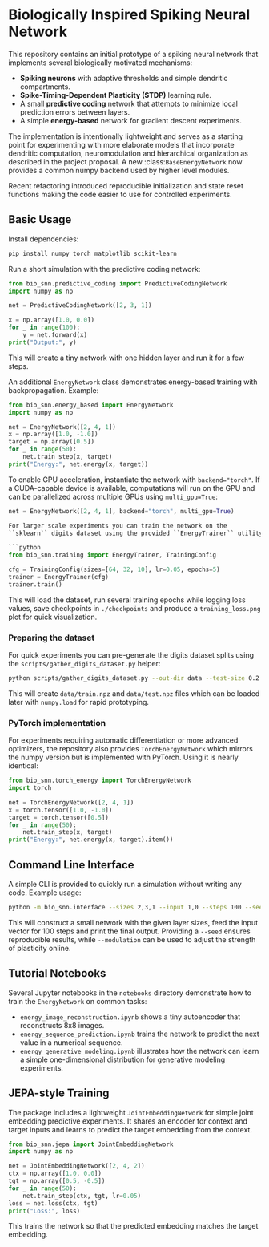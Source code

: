 # Biologically Inspired Spiking Neural Network

This repository contains an initial prototype of a spiking neural network that
implements several biologically motivated mechanisms:

- **Spiking neurons** with adaptive thresholds and simple dendritic
  compartments.
- **Spike-Timing-Dependent Plasticity (STDP)** learning rule.
- A small **predictive coding** network that attempts to minimize local
  prediction errors between layers.
- A simple **energy-based** network for gradient descent experiments.

The implementation is intentionally lightweight and serves as a starting point
for experimenting with more elaborate models that incorporate dendritic
computation, neuromodulation and hierarchical organization as described in the
project proposal. A new :class:`BaseEnergyNetwork` now provides a common
numpy backend used by higher level modules.

Recent refactoring introduced reproducible initialization and state reset
functions making the code easier to use for controlled experiments.

## Basic Usage

Install dependencies:

```bash
pip install numpy torch matplotlib scikit-learn
```

Run a short simulation with the predictive coding network:

```python
from bio_snn.predictive_coding import PredictiveCodingNetwork
import numpy as np

net = PredictiveCodingNetwork([2, 3, 1])

x = np.array([1.0, 0.0])
for _ in range(100):
    y = net.forward(x)
print("Output:", y)
```

This will create a tiny network with one hidden layer and run it for a few
steps.

An additional ``EnergyNetwork`` class demonstrates energy-based training with
backpropagation. Example:

```python
from bio_snn.energy_based import EnergyNetwork
import numpy as np

net = EnergyNetwork([2, 4, 1])
x = np.array([1.0, -1.0])
target = np.array([0.5])
for _ in range(50):
    net.train_step(x, target)
print("Energy:", net.energy(x, target))
```

To enable GPU acceleration, instantiate the network with ``backend="torch"``. If a
CUDA-capable device is available, computations will run on the GPU and can be
parallelized across multiple GPUs using ``multi_gpu=True``:

```python
net = EnergyNetwork([2, 4, 1], backend="torch", multi_gpu=True)

For larger scale experiments you can train the network on the
``sklearn`` digits dataset using the provided ``EnergyTrainer`` utility:

```python
from bio_snn.training import EnergyTrainer, TrainingConfig

cfg = TrainingConfig(sizes=[64, 32, 10], lr=0.05, epochs=5)
trainer = EnergyTrainer(cfg)
trainer.train()
```

This will load the dataset, run several training epochs while logging loss
values, save checkpoints in ``./checkpoints`` and produce a ``training_loss.png``
plot for quick visualization.

### Preparing the dataset

For quick experiments you can pre-generate the digits dataset splits using the
``scripts/gather_digits_dataset.py`` helper:

```bash
python scripts/gather_digits_dataset.py --out-dir data --test-size 0.2 --random-state 0
```

This will create ``data/train.npz`` and ``data/test.npz`` files which can be
loaded later with ``numpy.load`` for rapid prototyping.

### PyTorch implementation

For experiments requiring automatic differentiation or more advanced optimizers,
the repository also provides ``TorchEnergyNetwork`` which mirrors the numpy
version but is implemented with PyTorch. Using it is nearly identical:

```python
from bio_snn.torch_energy import TorchEnergyNetwork
import torch

net = TorchEnergyNetwork([2, 4, 1])
x = torch.tensor([1.0, -1.0])
target = torch.tensor([0.5])
for _ in range(50):
    net.train_step(x, target)
print("Energy:", net.energy(x, target).item())
```

## Command Line Interface

A simple CLI is provided to quickly run a simulation without writing any code.
Example usage:

```bash
python -m bio_snn.interface --sizes 2,3,1 --input 1,0 --steps 100 --seed 0
```

This will construct a small network with the given layer sizes, feed the input
vector for 100 steps and print the final output.  Providing a ``--seed`` ensures
reproducible results, while ``--modulation`` can be used to adjust the strength
of plasticity online.

## Tutorial Notebooks

Several Jupyter notebooks in the ``notebooks`` directory demonstrate how to
train the ``EnergyNetwork`` on common tasks:

- ``energy_image_reconstruction.ipynb`` shows a tiny autoencoder that
  reconstructs 8x8 images.
- ``energy_sequence_prediction.ipynb`` trains the network to predict the next
  value in a numerical sequence.
- ``energy_generative_modeling.ipynb`` illustrates how the network can learn a
  simple one-dimensional distribution for generative modeling experiments.

## JEPA-style Training

The package includes a lightweight `JointEmbeddingNetwork` for simple joint embedding predictive experiments. It shares an encoder for context and target inputs and learns to predict the target embedding from the context.

```python
from bio_snn.jepa import JointEmbeddingNetwork
import numpy as np

net = JointEmbeddingNetwork([2, 4, 2])
ctx = np.array([1.0, 0.0])
tgt = np.array([0.5, -0.5])
for _ in range(50):
    net.train_step(ctx, tgt, lr=0.05)
loss = net.loss(ctx, tgt)
print("Loss:", loss)
```

This trains the network so that the predicted embedding matches the target embedding.
